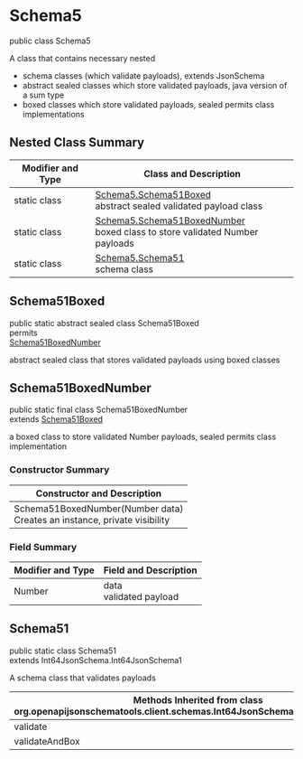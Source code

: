 # Schema5
public class Schema5

A class that contains necessary nested
- schema classes (which validate payloads), extends JsonSchema
- abstract sealed classes which store validated payloads, java version of a sum type
- boxed classes which store validated payloads, sealed permits class implementations

## Nested Class Summary
| Modifier and Type | Class and Description |
| ----------------- | ---------------------- |
| static class | [Schema5.Schema51Boxed](#schema51boxed)<br> abstract sealed validated payload class |
| static class | [Schema5.Schema51BoxedNumber](#schema51boxednumber)<br> boxed class to store validated Number payloads |
| static class | [Schema5.Schema51](#schema51)<br> schema class |

## Schema51Boxed
public static abstract sealed class Schema51Boxed<br>
permits<br>
[Schema51BoxedNumber](#schema51boxednumber)

abstract sealed class that stores validated payloads using boxed classes

## Schema51BoxedNumber
public static final class Schema51BoxedNumber<br>
extends [Schema51Boxed](#schema51boxed)

a boxed class to store validated Number payloads, sealed permits class implementation

### Constructor Summary
| Constructor and Description |
| --------------------------- |
| Schema51BoxedNumber(Number data)<br>Creates an instance, private visibility |

### Field Summary
| Modifier and Type | Field and Description |
| ----------------- | ---------------------- |
| Number | data<br>validated payload |

## Schema51
public static class Schema51<br>
extends Int64JsonSchema.Int64JsonSchema1

A schema class that validates payloads

| Methods Inherited from class org.openapijsonschematools.client.schemas.Int64JsonSchema.Int64JsonSchema1 |
| ------------------------------------------------------------------ |
| validate                                                           |
| validateAndBox                                                     |
